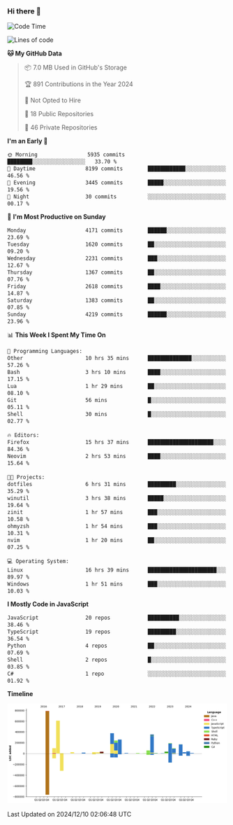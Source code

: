 ### Hi there 👋

<!--
**Clumsy-Coder/Clumsy-Coder** is a ✨ _special_ ✨ repository because its `README.md` (this file) appears on your GitHub profile.

Here are some ideas to get you started:

- 🔭 I’m currently working on ...
- 🌱 I’m currently learning ...
- 👯 I’m looking to collaborate on ...
- 🤔 I’m looking for help with ...
- 💬 Ask me about ...
- 📫 How to reach me: ...
- 😄 Pronouns: ...
- ⚡ Fun fact: ...
-->

<!-- anmol098/waka-readme-stats -->
<!--START_SECTION:waka-->
![Code Time](http://img.shields.io/badge/Code%20Time-1%2C022%20hrs%2010%20mins-blue)

![Lines of code](https://img.shields.io/badge/From%20Hello%20World%20I%27ve%20Written-3.5%20million%20lines%20of%20code-blue)

**🐱 My GitHub Data** 

> 📦 7.0 MB Used in GitHub's Storage 
 > 
> 🏆 891 Contributions in the Year 2024
 > 
> 🚫 Not Opted to Hire
 > 
> 📜 18 Public Repositories 
 > 
> 🔑 46 Private Repositories 
 > 
**I'm an Early 🐤** 

```text
🌞 Morning                5935 commits        ████████░░░░░░░░░░░░░░░░░   33.70 % 
🌆 Daytime                8199 commits        ████████████░░░░░░░░░░░░░   46.56 % 
🌃 Evening                3445 commits        █████░░░░░░░░░░░░░░░░░░░░   19.56 % 
🌙 Night                  30 commits          ░░░░░░░░░░░░░░░░░░░░░░░░░   00.17 % 
```
📅 **I'm Most Productive on Sunday** 

```text
Monday                   4171 commits        ██████░░░░░░░░░░░░░░░░░░░   23.69 % 
Tuesday                  1620 commits        ██░░░░░░░░░░░░░░░░░░░░░░░   09.20 % 
Wednesday                2231 commits        ███░░░░░░░░░░░░░░░░░░░░░░   12.67 % 
Thursday                 1367 commits        ██░░░░░░░░░░░░░░░░░░░░░░░   07.76 % 
Friday                   2618 commits        ████░░░░░░░░░░░░░░░░░░░░░   14.87 % 
Saturday                 1383 commits        ██░░░░░░░░░░░░░░░░░░░░░░░   07.85 % 
Sunday                   4219 commits        ██████░░░░░░░░░░░░░░░░░░░   23.96 % 
```


📊 **This Week I Spent My Time On** 

```text
💬 Programming Languages: 
Other                    10 hrs 35 mins      ██████████████░░░░░░░░░░░   57.26 % 
Bash                     3 hrs 10 mins       ████░░░░░░░░░░░░░░░░░░░░░   17.15 % 
Lua                      1 hr 29 mins        ██░░░░░░░░░░░░░░░░░░░░░░░   08.10 % 
Git                      56 mins             █░░░░░░░░░░░░░░░░░░░░░░░░   05.11 % 
Shell                    30 mins             █░░░░░░░░░░░░░░░░░░░░░░░░   02.77 % 

🔥 Editors: 
Firefox                  15 hrs 37 mins      █████████████████████░░░░   84.36 % 
Neovim                   2 hrs 53 mins       ████░░░░░░░░░░░░░░░░░░░░░   15.64 % 

🐱‍💻 Projects: 
dotfiles                 6 hrs 31 mins       █████████░░░░░░░░░░░░░░░░   35.29 % 
winutil                  3 hrs 38 mins       █████░░░░░░░░░░░░░░░░░░░░   19.64 % 
zinit                    1 hr 57 mins        ███░░░░░░░░░░░░░░░░░░░░░░   10.58 % 
ohmyzsh                  1 hr 54 mins        ███░░░░░░░░░░░░░░░░░░░░░░   10.31 % 
nvim                     1 hr 20 mins        ██░░░░░░░░░░░░░░░░░░░░░░░   07.25 % 

💻 Operating System: 
Linux                    16 hrs 39 mins      ██████████████████████░░░   89.97 % 
Windows                  1 hr 51 mins        ███░░░░░░░░░░░░░░░░░░░░░░   10.03 % 
```

**I Mostly Code in JavaScript** 

```text
JavaScript               20 repos            ██████████░░░░░░░░░░░░░░░   38.46 % 
TypeScript               19 repos            █████████░░░░░░░░░░░░░░░░   36.54 % 
Python                   4 repos             ██░░░░░░░░░░░░░░░░░░░░░░░   07.69 % 
Shell                    2 repos             █░░░░░░░░░░░░░░░░░░░░░░░░   03.85 % 
C#                       1 repo              ░░░░░░░░░░░░░░░░░░░░░░░░░   01.92 % 
```



**Timeline**

![Lines of Code chart](https://raw.githubusercontent.com/Clumsy-Coder/Clumsy-Coder/main/assets/bar_graph.png)


 Last Updated on 2024/12/10 02:06:48 UTC
<!--END_SECTION:waka-->
